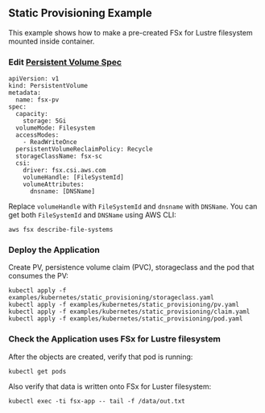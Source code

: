 ## Static Provisioning Example
This example shows how to make a pre-created FSx for Lustre filesystem mounted inside container. 

### Edit [Persistent Volume Spec](pv.yaml)
```
apiVersion: v1
kind: PersistentVolume
metadata:
  name: fsx-pv
spec:
  capacity:
    storage: 5Gi
  volumeMode: Filesystem
  accessModes:
    - ReadWriteOnce
  persistentVolumeReclaimPolicy: Recycle
  storageClassName: fsx-sc
  csi:
    driver: fsx.csi.aws.com
    volumeHandle: [FileSystemId]
    volumeAttributes:
      dnsname: [DNSName] 
```
Replace `volumeHandle` with `FileSystemId` and `dnsname` with `DNSName`. You can get both `FileSystemId` and `DNSName` using AWS CLI:

```
aws fsx describe-file-systems
```

### Deploy the Application
Create PV, persistence volume claim (PVC), storageclass and the pod that consumes the PV:
```
kubectl apply -f examples/kubernetes/static_provisioning/storageclass.yaml
kubectl apply -f examples/kubernetes/static_provisioning/pv.yaml
kubectl apply -f examples/kubernetes/static_provisioning/claim.yaml
kubectl apply -f examples/kubernetes/static_provisioning/pod.yaml
```

### Check the Application uses FSx for Lustre filesystem
After the objects are created, verify that pod is running:

```
kubectl get pods
```

Also verify that data is written onto FSx for Luster filesystem:

```
kubectl exec -ti fsx-app -- tail -f /data/out.txt
```
